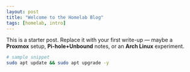 ```yaml
---
layout: post
title: "Welcome to the Homelab Blog"
tags: [homelab, intro]
---
```


This is a starter post. Replace it with your first write-up — maybe a **Proxmox** setup, **Pi-hole+Unbound** notes, or an **Arch Linux** experiment.

```bash
# sample snippet
sudo apt update && sudo apt upgrade -y
```
